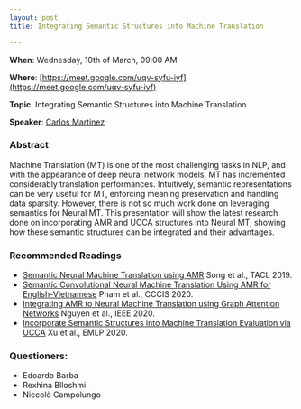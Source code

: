 ```yaml
---
layout: post
title: Integrating Semantic Structures into Machine Translation

---
```

**When**:  Wednesday, 10th of March, 09:00 AM

**Where**: [https://meet.google.com/uqv-syfu-iyf](https://meet.google.com/uqv-syfu-iyf)

**Topic**: Integrating Semantic Structures into Machine Translation

           
**Speaker**: 
[Carlos Martinez](https://twitter.com/CarlosMalaga26)

### Abstract
Machine Translation (MT) is one of the most challenging tasks in NLP, and with the appearance of deep neural network models, MT has incremented considerably translation performances. Intuitively, semantic representations can be very useful for MT, enforcing meaning preservation and handling data sparsity. However, there is not so much work done on leveraging semantics for Neural MT. This presentation will show the latest research done on incorporating AMR and UCCA structures into Neural MT, showing how these semantic structures can be integrated and their advantages.

### Recommended Readings
- [Semantic Neural Machine Translation using AMR](https://www.aclweb.org/anthology/Q19-1002.pdf) Song et al., TACL 2019.
- [Semantic Convolutional Neural Machine Translation Using AMR for English-Vietnamese](https://dl.acm.org/doi/pdf/10.1145/3418994.3419000?casa_token=lSsBGrF_lXMAAAAA:SVbD4b0e-1SR66SvKA3RJ956dTVfUu3-JW_fPxV5Ou6xteKBIzW1VktHqINYz9lXXhe3oROscGCPxw) Pham et al., CCCIS 2020.
- [Integrating AMR to Neural Machine Translation using Graph Attention Networks](https://ieeexplore.ieee.org/document/9335896) Nguyen et al., IEEE 2020.
- [Incorporate Semantic Structures into Machine Translation Evaluation via UCCA](https://www.aclweb.org/anthology/2020.wmt-1.104.pdf) Xu et al., EMLP 2020.

### Questioners:
- Edoardo Barba
- Rexhina Blloshmi
- Niccolò Campolungo

